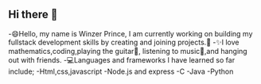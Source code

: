 ## Hi there 👋
-😄Hello, my name is Winzer Prince, I am currently working on building my fullstack development skills by creating and joining projects.🚀
-✨I love mathematics,coding,playing the guitar🎸, listening to music🎵,and hanging out with friends.
-💻Languages and frameworks I have learned so far include;
  -Html,css,javascript
  -Node.js and express
  -C 
  -Java
  -Python


